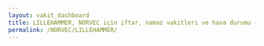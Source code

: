 ```yaml
---
layout: vakit_dashboard
title: LILLEHAMMER, NORVEC için iftar, namaz vakitleri ve hava durumu - ilçe/eyalet seç
permalink: /NORVEC/LILLEHAMMER/
---
```


<script type="text/javascript">
  var GLOBAL_COUNTRY = 'NORVEC';
  var GLOBAL_CITY = 'LILLEHAMMER';
  var GLOBAL_STATE = '';
  var lat = 72;
  var lon = 21;
</script>
